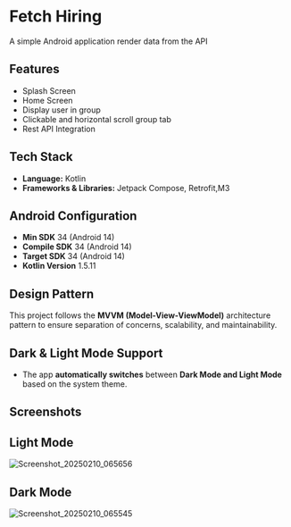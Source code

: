 # Fetch Hiring 
A simple Android application render data from the API 

## Features
- Splash Screen
- Home Screen 
- Display user in group 
- Clickable and horizontal scroll group tab 
- Rest API Integration 

## Tech Stack 
- **Language:** Kotlin
- **Frameworks & Libraries:** Jetpack Compose, Retrofit,M3

## Android Configuration
- **Min SDK**      34 (Android 14) 
- **Compile SDK**  34 (Android 14) 
- **Target SDK**   34 (Android 14) 
- **Kotlin Version**  1.5.11 

## Design Pattern
This project follows the **MVVM (Model-View-ViewModel)** architecture pattern to ensure separation of concerns, scalability, and maintainability.


## Dark & Light Mode Support
- The app **automatically switches** between **Dark Mode and Light Mode** based on the system theme.

## Screenshots

## Light Mode

![Screenshot_20250210_065656](https://github.com/user-attachments/assets/08671e25-7cf2-4d14-8043-a742a870a585)


## Dark Mode

![Screenshot_20250210_065545](https://github.com/user-attachments/assets/bedf416c-ddc7-4f49-a29a-14e1739f3e79)


